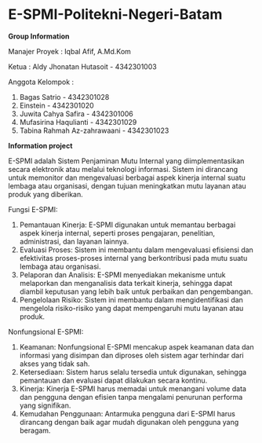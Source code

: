 # E-SPMI-Politekni-Negeri-Batam
**Group Information**

Manajer Proyek   : Iqbal Afif, A.Md.Kom

Ketua 	         : Aldy Jhonatan Hutasoit - 4342301003

Anggota Kelompok : 
1. Bagas Satrio                - 4342301028
2. Einstein                    - 4342301020
3. Juwita Cahya Safira         - 4342301006
4. Mufasirina Haqulianti       - 4342301029
5. Tabina Rahmah Az-zahrawaani - 4342301023

**Information project**

E-SPMI adalah Sistem Penjaminan Mutu Internal yang diimplementasikan secara elektronik atau melalui teknologi informasi. Sistem ini dirancang untuk memonitor dan mengevaluasi berbagai aspek kinerja internal suatu lembaga atau organisasi, dengan tujuan meningkatkan mutu layanan atau produk yang diberikan.

Fungsi E-SPMI:
1. Pemantauan Kinerja: E-SPMI digunakan untuk memantau berbagai aspek kinerja internal, seperti proses pengajaran, penelitian, administrasi, dan layanan lainnya.
2. Evaluasi Proses: Sistem ini membantu dalam mengevaluasi efisiensi dan efektivitas proses-proses internal yang berkontribusi pada mutu suatu lembaga atau organisasi.
3. Pelaporan dan Analisis: E-SPMI menyediakan mekanisme untuk melaporkan dan menganalisis data terkait kinerja, sehingga dapat diambil keputusan yang lebih baik untuk perbaikan dan pengembangan.
4. Pengelolaan Risiko: Sistem ini membantu dalam mengidentifikasi dan mengelola risiko-risiko yang dapat mempengaruhi mutu layanan atau produk.


Nonfungsional E-SPMI:
1. Keamanan: Nonfungsional E-SPMI mencakup aspek keamanan data dan informasi yang disimpan dan diproses oleh sistem agar terhindar dari akses yang tidak sah.
2. Ketersediaan: Sistem harus selalu tersedia untuk digunakan, sehingga pemantauan dan evaluasi dapat dilakukan secara kontinu.
3. Kinerja: Kinerja E-SPMI harus memadai untuk menangani volume data dan pengguna dengan efisien tanpa mengalami penurunan performa yang signifikan.
4. Kemudahan Penggunaan: Antarmuka pengguna dari E-SPMI harus dirancang dengan baik agar mudah digunakan oleh pengguna yang beragam.


